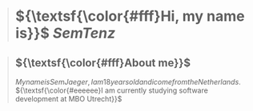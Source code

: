 > # ${\textsf{\color{#fff}Hi, my name is}}$ ${SemTenz}$

> ## ${\textsf{\color{#fff}About me}}$
> ${My name is Sem Jaeger, I am 18 years old and i come from the Netherlands.}$  ${\textsf{\color{#eeeeee}I am currently studying software development at MBO Utrecht}}$ 
